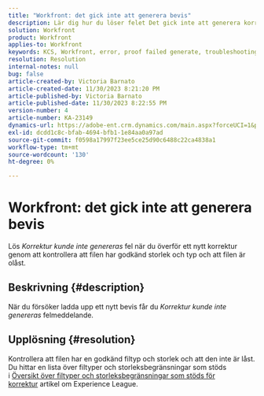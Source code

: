 ```yaml
---
title: "Workfront: det gick inte att generera bevis"
description: Lär dig hur du löser felet Det gick inte att generera korrektur när du överför ett nytt korrektur i Workfront.
solution: Workfront
product: Workfront
applies-to: Workfront
keywords: KCS, Workfront, error, proof failed generate, troubleshooting
resolution: Resolution
internal-notes: null
bug: false
article-created-by: Victoria Barnato
article-created-date: 11/30/2023 8:21:20 PM
article-published-by: Victoria Barnato
article-published-date: 11/30/2023 8:22:55 PM
version-number: 4
article-number: KA-23149
dynamics-url: https://adobe-ent.crm.dynamics.com/main.aspx?forceUCI=1&pagetype=entityrecord&etn=knowledgearticle&id=ebf3dc00-be8f-ee11-8179-6045bd0065b6
exl-id: dcdd1c8c-bfab-4694-bfb1-1e84aa0a97ad
source-git-commit: f0598a17997f23ee5ce25d90c6488c22ca4838a1
workflow-type: tm+mt
source-wordcount: '130'
ht-degree: 0%

---
```


# Workfront: det gick inte att generera bevis


Lös *Korrektur kunde inte genereras* fel när du överför ett nytt korrektur genom att kontrollera att filen har godkänd storlek och typ och att filen är olåst.

## Beskrivning {#description}


När du försöker ladda upp ett nytt bevis får du *Korrektur kunde inte genereras* felmeddelande.


## Upplösning {#resolution}


Kontrollera att filen har en godkänd filtyp och storlek och att den inte är låst. Du hittar en lista över filtyper och storleksbegränsningar som stöds i [Översikt över filtyper och storleksbegränsningar som stöds för korrektur](https://experienceleague.adobe.com/docs/workfront/using/review-and-approve-work/proofing/proofing-overview/supported-proofing-file-types.html?lang=en#:~:text=File%20size%20limits&amp;amp;text=Files%20must%20be%20less%20than,be%20less%20than%20100%20MB.) artikel om Experience League.
